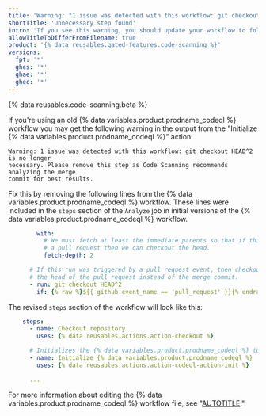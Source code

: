 ```yaml
---
title: 'Warning: "1 issue was detected with this workflow: git checkout HEAD^2 is no longer necessary"'
shortTitle: 'Unnecessary step found'
intro: 'If you see this warning, you should update your workflow to follow current best practice.'
allowTitleToDifferFromFilename: true
product: '{% data reusables.gated-features.code-scanning %}'
versions:
  fpt: '*'
  ghes: '*'
  ghae: '*'
  ghec: '*'
---
```


{% data reusables.code-scanning.beta %}

If you're using an old {% data variables.product.prodname_codeql %} workflow you may get the following warning in the output from the "Initialize {% data variables.product.prodname_codeql %}" action:

```
Warning: 1 issue was detected with this workflow: git checkout HEAD^2 is no longer
necessary. Please remove this step as Code Scanning recommends analyzing the merge
commit for best results.
```

Fix this by removing the following lines from the {% data variables.product.prodname_codeql %} workflow. These lines were included in the `steps` section of the `Analyze` job in initial versions of the {% data variables.product.prodname_codeql %} workflow.

```yaml
        with:
          # We must fetch at least the immediate parents so that if this is
          # a pull request then we can checkout the head.
          fetch-depth: 2

      # If this run was triggered by a pull request event, then checkout
      # the head of the pull request instead of the merge commit.
      - run: git checkout HEAD^2
        if: {% raw %}${{ github.event_name == 'pull_request' }}{% endraw %}
```

The revised `steps` section of the workflow will look like this:

```yaml
    steps:
      - name: Checkout repository
        uses: {% data reusables.actions.action-checkout %}

      # Initializes the {% data variables.product.prodname_codeql %} tools for scanning.
      - name: Initialize {% data variables.product.prodname_codeql %}
        uses: {% data reusables.actions.action-codeql-action-init %}

      ...
```

For more information about editing the {% data variables.product.prodname_codeql %} workflow file, see  "[AUTOTITLE](/code-security/code-scanning/automatically-scanning-your-code-for-vulnerabilities-and-errors/customizing-code-scanning#editing-a-code-scanning-workflow)."

